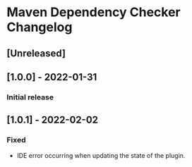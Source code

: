 <!-- Keep a Changelog guide -> https://keepachangelog.com -->

# Maven Dependency Checker Changelog

## [Unreleased]

## [1.0.0] - 2022-01-31
### Initial release

## [1.0.1] - 2022-02-02
### Fixed
- IDE error occurring when updating the state of the plugin.

